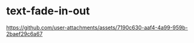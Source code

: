 # text-fade-in-out

https://github.com/user-attachments/assets/7190c630-aaf4-4a99-959b-2baef29c6a67

